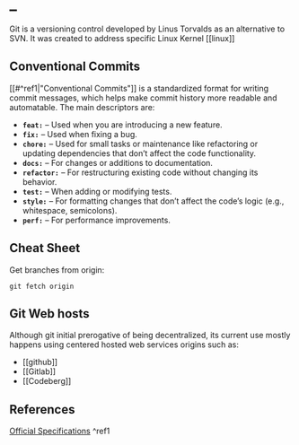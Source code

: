 # _

Git is a versioning control developed by Linus Torvalds as an alternative to SVN. It was created to address specific Linux Kernel [[linux]]


## Conventional Commits
 [[#^ref1|"Conventional Commits"]] is a standardized format for writing commit messages, which helps make commit history more readable and automatable. The main descriptors are:

- **`feat:`** – Used when you are introducing a new feature.
- **`fix:`** – Used when fixing a bug.
- **`chore:`** – Used for small tasks or maintenance like refactoring or updating dependencies that don’t affect the code functionality.
- **`docs:`** – For changes or additions to documentation.
- **`refactor:`** – For restructuring existing code without changing its behavior.
- **`test:`** – When adding or modifying tests.
- **`style:`** – For formatting changes that don’t affect the code’s logic (e.g., whitespace, semicolons).
- **`perf:`** – For performance improvements.
## Cheat Sheet

Get branches from origin:

```
git fetch origin
```
## Git Web hosts
Although git initial prerogative of being decentralized, its current use mostly happens using centered hosted web services  origins such as:
- [[github]] 
- [[Gitlab]]
- [[Codeberg]]

## References

[Official Specifications](https://www.conventionalcommits.org/en/v1.0.0/#specification) ^ref1
